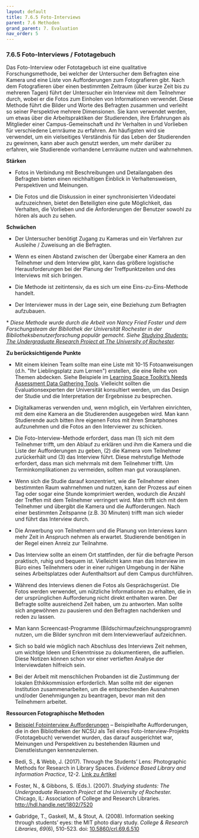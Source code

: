 ```yaml
---
layout: default
title: 7.6.5 Foto-Interviews
parent: 7.6 Methoden
grand_parent: 7. Evaluation
nav_order: 5
---
```



### 7.6.5 Foto-Interviews / Fototagebuch

Das Foto-Interview oder Fototagebuch ist eine qualitative
Forschungsmethode, bei welcher der Untersucher dem Befragten eine Kamera und
eine Liste von Aufforderungen zum Fotografieren gibt. Nach dem
Fotografieren über einen bestimmten Zeitraum (über kurze Zeit bis zu
mehreren Tagen) führt der Untersucher ein Interview mit dem Teilnehmer
durch, wobei er die Fotos zum Einholen von Informationen verwendet.
Diese Methode führt die Bilder und Worte des Befragten zusammen und
verleiht so seiner Perspektive mehrere Dimensionen. Sie kann verwendet
werden, um etwas über die Arbeitspraktiken der Studierenden, ihre
Erfahrungen als Mitglieder einer Campus-Gemeinschaft und ihr Verhalten
in und Vorlieben für verschiedene Lernräume zu erfahren. Am häufigsten
wird sie verwendet, um ein vielseitiges Verständnis für das Leben der
Studierenden zu gewinnen, kann aber auch genutzt werden, um mehr darüber
zu erfahren, wie Studierende vorhandene Lernräume nutzen und wahrnehmen.

**Stärken**

-   Fotos in Verbindung mit Beschreibungen und Detailangaben des
    Befragten bieten einen reichhaltigen Einblick in Verhaltensweisen,
    Perspektiven und Meinungen.

-   Die Fotos und die Diskussion in einer synchronisierten Videodatei
    aufzuzeichnen, bietet den Beteiligten eine gute Möglichkeit, das
    Verhalten, die Vorlieben und die Anforderungen der Benutzer sowohl
    zu hören als auch zu sehen.

**Schwächen**

-   Der Untersucher benötigt Zugang zu Kameras und ein Verfahren zur
    Ausleihe / Zuweisung an die Befragten.

-   Wenn es einen Abstand zwischen der Übergabe einer Kamera an den
    Teilnehmer und dem Interview gibt, kann das größere logistische
    Herausforderungen bei der Planung der Treffpunktzeiten und des
    Interviews mit sich bringen.

-   Die Methode ist zeitintensiv, da es sich um eine
    Eins-zu-Eins-Methode handelt.

-   Der Interviewer muss in der Lage sein, eine Beziehung zum Befragten
    aufzubauen.

\* *Diese Methode wurde durch die Arbeit von Nancy Fried Foster und dem
Forschungsteam der Bibliothek der Universität Rochester in der
Bibliotheksbenutzerforschung populär gemacht. Siehe [Studying Students:
The Undergraduate Research Project at The University of
Rochester](http://hdl.handle.net/1802/7520).*

**Zu berücksichtigende Punkte**

-   Mit einem kleinen Team sollte man eine Liste mit 10-15
    Fotoanweisungen (d.h. "Ihr Lieblingsplatz zum Lernen") erstellen,
    die eine Reihe von Themen abdecken. Siehe Beispiele im [Learning
    Space Toolkit’s Needs Assessment Data Gathering Tools](https://learningspacetoolkit.org/wp-content/uploads/2011/10/PhotoInterviews-Examples.pdf).
    Vielleicht sollten die Evaluationsexperten der Universität
    konsultiert werden, um das Design der Studie und die Interpretation
    der Ergebnisse zu besprechen.

-   Digitalkameras verwenden und, wenn möglich, ein Verfahren
    einrichten, mit dem eine Kamera an die Studierenden ausgegeben wird.
    Man kann Studierende auch bitten ihre eigenen Fotos mit ihren
    Smartphones aufzunehmen und die Fotos an den Interviewer zu
    schicken.

-   Die Foto-Interview-Methode erfordert, dass man (1) sich mit dem
    Teilnehmer trifft, um den Ablauf zu erklären und ihm die Kamera und
    die Liste der Aufforderungen zu geben, (2) die Kamera vom Teilnehmer
    zurückerhält und (3) das Interview führt. Diese mehrstufige Methode
    erfordert, dass man sich mehrmals mit dem Teilnehmer trifft. Um
    Terminkomplikationen zu vermeiden, sollten man gut vorausplanen.

-   Wenn sich die Studie darauf konzentriert, wie die Teilnehmer einen
    bestimmten Raum wahrnehmen und nutzen, kann der Prozess auf einen
    Tag oder sogar eine Stunde komprimiert werden, wodurch die Anzahl
    der Treffen mit dem Teilnehmer verringert wird. Man trifft sich mit
    dem Teilnehmer und übergibt die Kamera und die Aufforderungen. Nach
    einer bestimmten Zeitspanne (z.B. 30 Minuten) trifft man sich wieder
    und führt das Interview durch.

-   Die Anwerbung von Teilnehmern und die Planung von Interviews kann
    mehr Zeit in Anspruch nehmen als erwartet. Studierende benötigen in
    der Regel einen Anreiz zur Teilnahme.

-   Das Interview sollte an einem Ort stattfinden, der für die befragte
    Person praktisch, ruhig und bequem ist. Vielleicht kann man das
    Interview im Büro eines Teilnehmers oder in einer ruhigen Umgebung
    in der Nähe seines Arbeitsplatzes oder Aufenthaltsort auf dem Campus
    durchführen.

-   Während des Interviews dienen die Fotos als Gesprächsgerüst. Die
    Fotos werden verwendet, um nützliche Informationen zu erhalten, die
    in der ursprünglichen Aufforderung nicht direkt enthalten waren. Der
    Befragte sollte ausreichend Zeit haben, um zu antworten. Man sollte sich
    angewöhnen zu pausieren und den Befragten nachdenken und reden zu
    lassen.

-   Man kann Screencast-Programme (Bildschirmaufzeichnungsprogramm)
    nutzen, um die Bilder synchron mit dem Interviewverlauf aufzeichnen.

-   Sich so bald wie möglich nach Abschluss des Interviews Zeit nehmen,
    um wichtige Ideen und Erkenntnisse zu dokumentieren, die auffielen.
    Diese Notizen können schon vor einer vertieften Analyse der
    Interviewdaten hilfreich sein.

-   Bei der Arbeit mit menschlichen Probanden ist die Zustimmung der
    lokalen Ethikkommission erforderlich. Man sollte mit der eigenen
    Institution zusammenarbeiten, um die entsprechenden Ausnahmen
    und/oder Genehmigungen zu beantragen, bevor man mit den Teilnehmern
    arbeitet.

**Ressourcen Fotographische Methoden**

-   [Beispiel Fotointerview Aufforderungen](https://learningspacetoolkit.org/needs-assessment/data-gathering-tools-2/photo-interviews-examples/index.html)
    – Beispielhafte Aufforderungen, die in den Bibliotheken der NCSU als Teil eines Foto-Interview-Projekts (Fototagebuch) verwendet wurden,
    das darauf ausgerichtet war, Meinungen und Perspektiven zu bestehenden Räumen und Dienstleistungen kennenzulernen.

-   Bedi, S., & Webb, J. (2017). Through the Students’ Lens: Photographic Methods for Research in Library Spaces. *Evidence Based Library and Information Practice*, 12-2. [Link zu Artikel](https://journals.library.ualberta.ca/eblip/index.php/EBLIP/article/view/28837/21341)

-   Foster, N., & Gibbons, S. (Eds.). (2007). *Studying students: The Undergraduate Research Project at the University of Rochester.*
    Chicago, IL: Association of College and Research Libraries. <http://hdl.handle.net/1802/7520>

-   Gabridge, T., Gaskell, M., & Stout, A. (2008). Information seeking through students’ eyes: the MIT photo diary study. *College & Research Libraries*, *69*(6), 510-523. doi: [10.5860/crl.69.6.510](https://doi.org/10.5860/crl.69.6.510)

